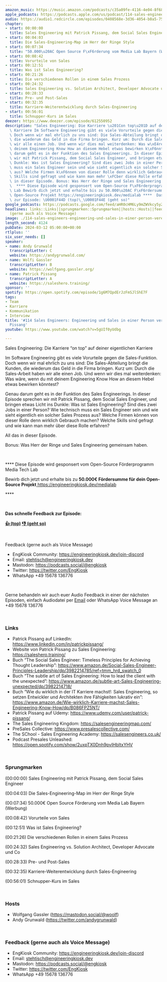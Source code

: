 ```yaml
---
amazon_music: https://music.amazon.com/podcasts/c35a09fe-4116-4e04-8f68-77d61b112e46/episodes/df43de72-9bb4-44a9-bd1b-76f19e2edd83/engineering-kiosk-114-sales-engineers-engineering-und-sales-in-einer-person-vereint-mit-patrick-pissang
apple_podcasts: https://podcasts.apple.com/us/podcast/114-sales-engineers-engineering-und-sales-in-einer/id1603082924?i=1000648861048&uo=4
audio: https://audio1.redcircle.com/episodes/0408568e-3d36-4054-b0a5-754217c3910b/stream.mp3
chapter:
- start: 00:00:00
  title: Sales Engineering mit Patrick Pissang, dem Social Sales Engineer
- start: 00:04:03
  title: Die Sales-Engineering-Map im Herr der Ringe Style
- start: 00:07:34
  title: "50.000\u20AC Open Source F\xF6rderung vom Media Lab Bayern (Werbung)"
- start: 00:08:42
  title: Vorurteile von Sales
- start: 00:12:51
  title: Was ist Sales Engineering?
- start: 00:21:26
  title: Die verschiedenen Rollen in einem Sales Prozess
- start: 00:24:32
  title: Sales Engineering vs. Solution Architect, Developer Advocate und Co
- start: 00:28:33
  title: Pre- und Post-Sales
- start: 00:32:35
  title: Karriere-Weiterentwicklung durch Sales-Engineering
- start: 00:56:01
  title: Schnupper-Kurs im Sales
deezer: https://www.deezer.com/episode/612550952
description: "Sales Engineering: Die Karriere \u201Con top\u201D auf deiner eigentlichen\
  \ Karriere Im Software Engineering gibt es viele Vorurteile gegen die Sales-Funktion.\
  \ Doch wenn wir mal ehrlich zu uns sind: Die Sales-Abteilung bringt die Kunden,\
  \ die wiederum das Geld in die Firma bringen. Kurz um: Durch die Sales-Arbeit haben\
  \ wir alle einen Job. Und wenn wir dies mal weiterdenken: Was w\xE4re, wenn du mit\
  \ deinem Engineering Know How an diesem Hebel etwas bewirken k\xF6nntest? Genau\
  \ darum geht es in der Funktion des Sales Engineerings. In dieser Episode sprechen\
  \ wir mit Patrick Pissang, dem Social Sales Engineer, und bringen etwas Licht ins\
  \ Dunkle: Was ist Sales Engineering? Sind dies zwei Jobs in einer Person? Wie technisch\
  \ muss ein Sales Engineer sein und wie sieht eigentlich ein solcher Sales Prozess\
  \ aus? Welche Firmen k\xF6nnen von dieser Rolle denn wirklich Gebrauch machen? Welche\
  \ Skills sind gefragt und wie kann man mehr \xFCber diese Rolle erfahren? All das\
  \ in dieser Episode. Bonus: Was Herr der Ringe und Sales Engineering gemeinsam haben.\
  \  **** Diese Episode wird gesponsert vom Open-Source F\xF6rderprogramm Media Tech\
  \ Lab Bewirb dich jetzt und erhalte bis zu 50.000\u20AC F\xF6rdersumme f\xFCr dein\
  \ Open-Source Projekt https://engineeringkiosk.dev/medialab ****  Das schnelle Feedback\
  \ zur Episode: \U0001F44D (top)\_\U0001F44E (geht so)"
google_podcasts: https://podcasts.google.com/feed/aHR0cHM6Ly9mZWVkcy5yZWRjaXJjbGUuY29tLzBlY2ZkZmQ3LWZkYTEtNGMzZC05NTE1LTQ3NjcyN2Y5ZGY1ZQ/episode/ZmRhMmU3ZDQtMzU5My00OWJmLThkMDktMWM4MTcyZjJkYzc0?sa=X&ved=2ahUKEwid38-a_u2EAxWAB1kFHTlEAoIQkfYCegQIARAF
headlines: links::Links||sprungmarken::Sprungmarken||hosts::Hosts||feedback-gerne-auch-als-voice-message::Feedback
  (gerne auch als Voice Message)
image: ./114-sales-engineers-engineering-und-sales-in-einer-person-vereint-mit-patrick-pissang.jpg
length_second: 4124
pubDate: 2024-03-12 05:00:00+00:00
rtlplus: ''
six_user_needs: []
speaker:
- name: Andy Grunwald
  transcriptLetter: C
  website: https://andygrunwald.com/
- name: Wolfi Gassler
  transcriptLetter: B
  website: https://wolfgang.gassler.org/
- name: Patrick Pissang
  transcriptLetter: A
  website: https://saleshero.training/
sponsor: ''
spotify: https://open.spotify.com/episode/1g6M7QpdErJzFmSJlShE7F
tags:
- Team
- Karriere
- Kommunikation
- Interview
title: '#114 Sales Engineers: Engineering und Sales in einer Person vereint mit Patrick
  Pissang'
youtube: https://www.youtube.com/watch?v=5gUIf0yUdbg

---
```

<p>Sales Engineering: Die Karriere “on top” auf deiner eigentlichen Karriere</p><p>Im Software Engineering gibt es viele Vorurteile gegen die Sales-Funktion. Doch wenn wir mal ehrlich zu uns sind: Die Sales-Abteilung bringt die Kunden, die wiederum das Geld in die Firma bringen. Kurz um: Durch die Sales-Arbeit haben wir alle einen Job. Und wenn wir dies mal weiterdenken: Was wäre, wenn du mit deinem Engineering Know How an diesem Hebel etwas bewirken könntest?</p><p>Genau darum geht es in der Funktion des Sales Engineerings. In dieser Episode sprechen wir mit Patrick Pissang, dem Social Sales Engineer, und bringen etwas Licht ins Dunkle: Was ist Sales Engineering? Sind dies zwei Jobs in einer Person? Wie technisch muss ein Sales Engineer sein und wie sieht eigentlich ein solcher Sales Prozess aus? Welche Firmen können von dieser Rolle denn wirklich Gebrauch machen? Welche Skills sind gefragt und wie kann man mehr über diese Rolle erfahren?</p><p>All das in dieser Episode.</p><p>Bonus: Was Herr der Ringe und Sales Engineering gemeinsam haben.</p><p><br></p><p>**** Diese Episode wird gesponsert vom Open-Source Förderprogramm Media Tech Lab</p><p>Bewirb dich jetzt und erhalte bis zu <strong>50.000€ Fördersumme für dein Open-Source Projekt</strong><a href="https://www.media-lab.de/de/media-tech-lab" rel="nofollow"> </a><a href="https://engineeringkiosk.dev/medialab">https://engineeringkiosk.dev/medialab</a></p><p>****</p><p><br></p><p><strong>Das schnelle Feedback zur Episode:</strong></p><p><a href="https://api.openpodcast.dev/feedback/114/upvote" rel="nofollow"><strong>👍 (top)</strong></a><strong> </strong><a href="https://api.openpodcast.dev/feedback/114/downvote" rel="nofollow"><strong>👎 (geht so)</strong></a></p><p><br></p><p>Feedback (gerne auch als Voice Message)</p><ul><li>EngKiosk Community: <a href="https://engineeringkiosk.dev/join-discord">https://engineeringkiosk.dev/join-discord</a> </li><li>Email: <a href="mailto:stehtisch@engineeringkiosk.dev" rel="nofollow">stehtisch@engineeringkiosk.dev</a></li><li>Mastodon: <a href="https://podcasts.social/@engkiosk" rel="nofollow">https://podcasts.social/@engkiosk</a></li><li>Twitter: <a href="https://twitter.com/EngKiosk" rel="nofollow">https://twitter.com/EngKiosk</a></li><li>WhatsApp +49 15678 136776</li></ul><p><br></p><p>Gerne behandeln wir auch euer Audio Feedback in einer der nächsten Episoden, einfach Audiodatei per <a href="https://engineeringkiosk.dev/kontakt/">Email</a> oder WhatsApp Voice Message an +49 15678 136776</p><p><br></p><h3 id="links">Links</h3><ul><li>Patrick Pissang auf LinkedIn: <a href="https://www.linkedin.com/in/patrickpissang/" rel="nofollow">https://www.linkedin.com/in/patrickpissang/</a></li><li>Website von Patrick Pissang zu Sales Engineering: <a href="https://saleshero.training/" rel="nofollow">https://saleshero.training/</a></li><li>Buch “The Social Sales Engineer: Timeless Principles for Achieving Thought Leadership”: <a href="https://www.amazon.de/Social-Sales-Engineer-Principles-Leadership/dp/3982214785/ref=tmm_hrd_swatch_0" rel="nofollow">https://www.amazon.de/Social-Sales-Engineer-Principles-Leadership/dp/3982214785/ref=tmm_hrd_swatch_0</a></li><li>Buch “The subtle art of Sales Engineering: How to lead the client with the unexpected”: <a href="https://www.amazon.de/subtle-art-Sales-Engineering-unexpected/dp/3982214718/" rel="nofollow">https://www.amazon.de/subtle-art-Sales-Engineering-unexpected/dp/3982214718/</a></li><li>Buch “Wie du wirklich in der IT Karriere machst!: Sales Engineering, so setzen Entwickler und Architekten ihre Fähigkeiten lukrativ ein”: <a href="https://www.amazon.de/Wie-wirklich-Karriere-machst-Sales-Engineering-Know-How/dp/B086FPZ5NT/" rel="nofollow">https://www.amazon.de/Wie-wirklich-Karriere-machst-Sales-Engineering-Know-How/dp/B086FPZ5NT/</a></li><li>Patrick Pissang auf Udemy: <a href="https://www.udemy.com/user/patrick-pissang/" rel="nofollow">https://www.udemy.com/user/patrick-pissang/</a></li><li>The Sales Engineering Kingdom: <a href="https://salesengineeringmap.com/" rel="nofollow">https://salesengineeringmap.com/</a></li><li>PreSales Collective: <a href="https://www.presalescollective.com/" rel="nofollow">https://www.presalescollective.com/</a></li><li>The SChool - Sales Engineering Academy: <a href="https://salesengineers.co.uk/" rel="nofollow">https://salesengineers.co.uk/</a></li><li>Podcast Presales Unleashed: <a href="https://open.spotify.com/show/2uxpTX0Dnh9pvIHbItxYHV" rel="nofollow">https://open.spotify.com/show/2uxpTX0Dnh9pvIHbItxYHV</a></li></ul><p><br></p><h3 id="sprungmarken">Sprungmarken</h3><p>(00:00:00) Sales Engineering mit Patrick Pissang, dem Social Sales Engineer</p><p>(00:04:03) Die Sales-Engineering-Map im Herr der Ringe Style</p><p>(00:07:34) 50.000€ Open Source Förderung vom Media Lab Bayern (Werbung)</p><p>(00:08:42) Vorurteile von Sales</p><p>(00:12:51) Was ist Sales Engineering?</p><p>(00:21:26) Die verschiedenen Rollen in einem Sales Prozess</p><p>(00:24:32) Sales Engineering vs. Solution Architect, Developer Advocate und Co</p><p>(00:28:33) Pre- und Post-Sales</p><p>(00:32:35) Karriere-Weiterentwicklung durch Sales-Engineering</p><p>(00:56:01) Schnupper-Kurs im Sales</p><p><br></p><h3 id="hosts">Hosts</h3><ul><li>Wolfgang Gassler (<a href="https://mastodon.social/@woolf" rel="nofollow">https://mastodon.social/@woolf</a>)</li><li>Andy Grunwald (<a href="https://twitter.com/andygrunwald" rel="nofollow">https://twitter.com/andygrunwald</a>)</li></ul><p><br></p><h3 id="feedback-gerne-auch-als-voice-message">Feedback (gerne auch als Voice Message)</h3><ul><li>EngKiosk Community: <a href="https://engineeringkiosk.dev/join-discord">https://engineeringkiosk.dev/join-discord</a> </li><li>Email: <a href="mailto:stehtisch@engineeringkiosk.dev" rel="nofollow">stehtisch@engineeringkiosk.dev</a></li><li>Mastodon: <a href="https://podcasts.social/@engkiosk" rel="nofollow">https://podcasts.social/@engkiosk</a></li><li>Twitter: <a href="https://twitter.com/EngKiosk" rel="nofollow">https://twitter.com/EngKiosk</a></li><li>WhatsApp +49 15678 136776</li></ul>